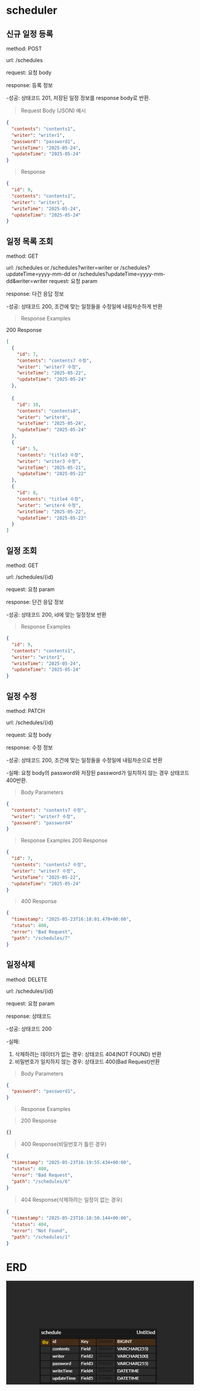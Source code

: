 # scheduler

## 신규 일정 등록
method: POST

url: /schedules

request: 요청 body

response: 등록 정보

-성공: 상태코드 201, 저장된 일정 정보를 response body로 반환.

>Request Body (JSON) 예시
```json
{
  "contents": "contents1",
  "writer": "writer1",
  "password": "password1",
  "writeTime": "2025-05-24",
  "updateTime": "2025-05-24"
}
```

> Response 

```json
{
  "id": 9,
  "contents": "contents1",
  "writer": "writer1",
  "writeTime": "2025-05-24",
  "updateTime": "2025-05-24"
}
```

## 일정 목록 조회
method: GET

url: /schedules or /schedules?writer=writer or /schedules?updateTime=yyyy-mm-dd or /schedules?updateTime=yyyy-mm-dd&writer=writer
request: 요청 param

response: 다건 응답 정보

-성공: 상태코드 200, 조건에 맞는 일정들을 수정일에 내림차순하게 반환

> Response Examples

 200 Response

```json
[
  {
    "id": 7,
    "contents": "contents7 수정",
    "writer": "writer7 수정",
    "writeTime": "2025-05-22",
    "updateTime": "2025-05-24"
  },

  {
    "id": 10,
    "contents": "contents8",
    "writer": "writer8",
    "writeTime": "2025-05-24",
    "updateTime": "2025-05-24"
  },
  {
    "id": 5,
    "contents": "title3 수정",
    "writer": "writer3 수정",
    "writeTime": "2025-05-21",
    "updateTime": "2025-05-22"
  },
  {
    "id": 8,
    "contents": "title4 수정",
    "writer": "writer4 수정",
    "writeTime": "2025-05-22",
    "updateTime": "2025-05-22"
  }
]
```

## 일정 조회
method: GET

url: /schedules/{id}

request: 요청 param

response: 단건 응답 정보

-성공: 상태코드 200, id에 맞는 일정정보 반환

> Response Examples

```json
{
  "id": 9,
  "contents": "contents1",
  "writer": "writer1",
  "writeTime": "2025-05-24",
  "updateTime": "2025-05-24"
}
```


## 일정 수정
method: PATCH

url: /schedules/{id}

request: 요청 body

response: 수정 정보

-성공: 상태코드 200, 조건에 맞는 일정들을 수정일에 내림차순으로 반환

-실패: 요청 body의 password와 저장된 password가 일치하지 않는 경우 상태코드 400반환.

> Body Parameters
```json
{
  "contents": "contents7 수정",
  "writer": "writer7 수정",
  "password": "password4"
}
```

> Response Examples
> 200 Response
```json
{
  "id": 7,
  "contents": "contents7 수정",
  "writer": "writer7 수정",
  "writeTime": "2025-05-22",
  "updateTime": "2025-05-24"
}
```
> 400 Response
```json
{
  "timestamp": "2025-05-23T16:18:01.470+00:00",
  "status": 400,
  "error": "Bad Request",
  "path": "/schedules/7"
}
```


## 일정삭제
method: DELETE

url: /schedules/{id}

request: 요청 param

response: 상태코드

-성공: 상태코드 200

-실패: 
  1. 삭제하려는 데이터가 없는 경우: 상태코드 404(NOT FOUND) 반환
  2. 비밀번호가 일치하지 않는 경우: 상태코드 400(Bad Request)반환

> Body Parameters

```json
{
  "password": "password1",
}
```

> Response Examples

> 200 Response

```
{}
```

> 400 Response(비밀번호가 틀린 경우)

```json
{
  "timestamp": "2025-05-23T16:19:55.434+00:00",
  "status": 400,
  "error": "Bad Request",
  "path": "/schedules/6"
}
```

> 404 Response(삭제하려는 일정이 없는 경우)

```json
{
  "timestamp": "2025-05-23T16:18:50.144+00:00",
  "status": 404,
  "error": "Not Found",
  "path": "/schedules/1"
}
```

# ERD
![erd](./task2.png)





